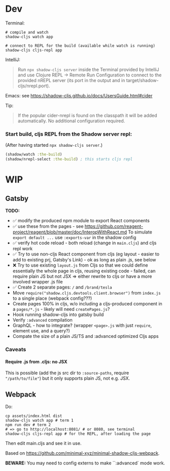 Dev
===

Terminal:

```
# compile and watch
shadow-cljs watch app

# connect to REPL for the build (available while watch is running)
shadow-cljs cljs-repl app
```

IntelliJ:

> Run `npx shadow-cljs server` inside the Terminal provided by IntelliJ and use Clojure REPL → Remote Run Configuration to connect to the provided nREPL server (its port in the output and in target/shadow-cljs/nrepl.port).

Emacs: see https://shadow-cljs.github.io/docs/UsersGuide.html#cider

Tip:

> If the popular cider-nrepl is found on the classpath it will be added automatically. No additional configuration required.

### Start build, cljs REPL from the Shadow server repl:

(After having started `npx shadow-cljs server`.)

```clj
(shadow/watch :the-build)
(shadow/nrepl-select :the-build) ; this starts cljs repl
```

WIP
=======

Gatsby
------

**TODO:**

* ✅ modify the produced npm module to export React components
* ✅ use these from the pages - see https://github.com/reagent-project/reagent/blob/master/doc/InteropWithReact.md To simulate `export default ...` use `:exports-var` in the shadow config
* ✅ verify hot code reload - both reload (change in `main.cljs`) and cljs repl work
* ✅ Try to use non-cljs React component from cljs (eg layout - easier to add to existing prj, Gatsby's Link) - ok as long as plain .js, see below
* ❌ Try to use existing `layout.js` from Cljs so that we could define essentially the whole page in cljs, reusing existing code - failed, can require plain JS but not JSX => either rewrite to cljs or have a more involved wrapper .js file
* ✅ Create 2 separate pages: `/` and `/brand/tesla`
* Move `require("shadow.cljs.devtools.client.browser")` from `index.js` to a single place (webpack config???)
* Create pages 100% in cljs, w/o including a cljs-produced component in a `pages/*.js` - likely will need `createPages.js`?
* Hook running shadow-cljs into gatsby build
* Verify `:advanced` compilation
* GraphQL - how to integrate? (wrapper `<page>.js` with just `require`, element use, and a query?)
* Compate the size of a plain JS/TS and :advanced optimized Cljs apps

### Caveats

#### Require .js from .cljs: no JSX

This is possible (add the js src dir to `:source-paths`, require `"/path/to/file"`) but it only supports plain JS, not e.g. JSX.

Webpack
-------

Do:

```
cp assets/index.html dist
shadow-cljs watch app # term 1
npm run dev # term 2
# => go to http://localhost:8081/ # or 8080, see terminal
shadow-cljs cljs-repl app # for the REPL, after loading the page
```

Then edit main.cljs and see it in use.

Based on https://github.com/minimal-xyz/minimal-shadow-cljs-webpack.

**BEWARE:** You may need to config externs to make ``:advanced` mode work.
